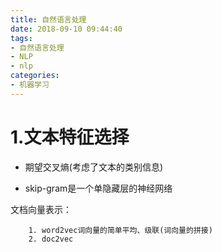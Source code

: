 ```yaml
---
title: 自然语言处理
date: 2018-09-10 09:44:40
tags:
- 自然语言处理
- NLP
- nlp
categories:
- 机器学习
---
```


# 1.文本特征选择

- 期望交叉熵(考虑了文本的类别信息)

- skip-gram是一个单隐藏层的神经网络

文档向量表示：

  		1. word2vec词向量的简单平均、级联(词向量的拼接)
  		2. doc2vec